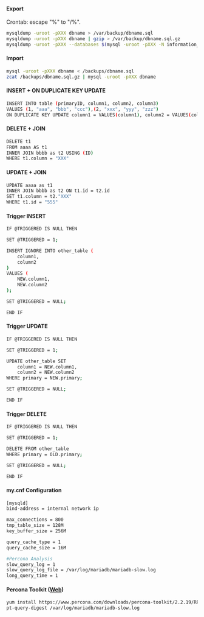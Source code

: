 #### Export
Crontab: escape "%" to "/%".
```sh
mysqldump -uroot -pXXX dbname > /var/backup/dbname.sql
mysqldump -uroot -pXXX dbname | gzip > /var/backup/dbname.sql.gz
mysqldump -uroot -pXXX --databases $(mysql -uroot -pXXX -N information_schema -e "SELECT DISTINCT(TABLE_SCHEMA) FROM tables WHERE TABLE_SCHEMA LIKE 'prefix%'" ) | gzip > /var/backup/alldb.sql.gz
```

#### Import
```sh
mysql -uroot -pXXX dbname < /backups/dbname.sql
zcat /backups/dbname.sql.gz | mysql -uroot -pXXX dbname
```

#### INSERT + ON DUPLICATE KEY UPDATE
```sh
INSERT INTO table (primaryID, column1, column2, column3)
VALUES (1, "aaa", "bbb", "ccc"),(2, "xxx", "yyy", "zzz")
ON DUPLICATE KEY UPDATE column1 = VALUES(column1), column2 = VALUES(column2)
```

#### DELETE + JOIN
```sh
DELETE t1
FROM aaaa AS t1
INNER JOIN bbbb as t2 USING (ID)
WHERE t1.column = "XXX"
```

#### UPDATE + JOIN
```sh
UPDATE aaaa as t1 
INNER JOIN bbbb as t2 ON t1.id = t2.id
SET t1.column = t2."XXX" 
WHERE t1.id = "555"
```

#### Trigger INSERT
```sh
IF @TRIGGERED IS NULL THEN

SET @TRIGGERED = 1;

INSERT IGNORE INTO other_table (
    column1,
    column2
)
VALUES ( 
	NEW.column1,
	NEW.column2
);

SET @TRIGGERED = NULL;

END IF
```

#### Trigger UPDATE
```sh
IF @TRIGGERED IS NULL THEN

SET @TRIGGERED = 1;

UPDATE other_table SET 
    column1 = NEW.column1,
    column2 = NEW.column2
WHERE primary = NEW.primary;

SET @TRIGGERED = NULL;

END IF
```

#### Trigger DELETE
```sh
IF @TRIGGERED IS NULL THEN

SET @TRIGGERED = 1;

DELETE FROM other_table
WHERE primary = OLD.primary;

SET @TRIGGERED = NULL;

END IF
```

#### my.cnf Configuration
```sh
[mysqld]
bind-address = internal network ip

max_connections = 800
tmp_table_size = 128M
key_buffer_size = 256M

query_cache_type = 1
query_cache_size = 16M

#Percona Analysis
slow_query_log = 1
slow_query_log_file = /var/log/mariadb/mariadb-slow.log
long_query_time = 1
```

#### Percona Toolkit (<a href="https://www.percona.com/downloads/percona-toolkit/" target="_blank">Web</a>)
```sh
yum install https://www.percona.com/downloads/percona-toolkit/2.2.19/RPM/percona-toolkit-2.2.19-1.noarch.rpm
pt-query-digest /var/log/mariadb/mariadb-slow.log
```
